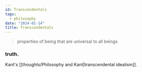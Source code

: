 ```yaml
---
id: Transcendentals
tags:
  - philosophy
date: "2024-01-14"
title: Transcendentals
---
```


> properties of being that are universal to all beings

### truth.

Kant's [[thoughts/Philosophy and Kant|transcendental idealism]].
